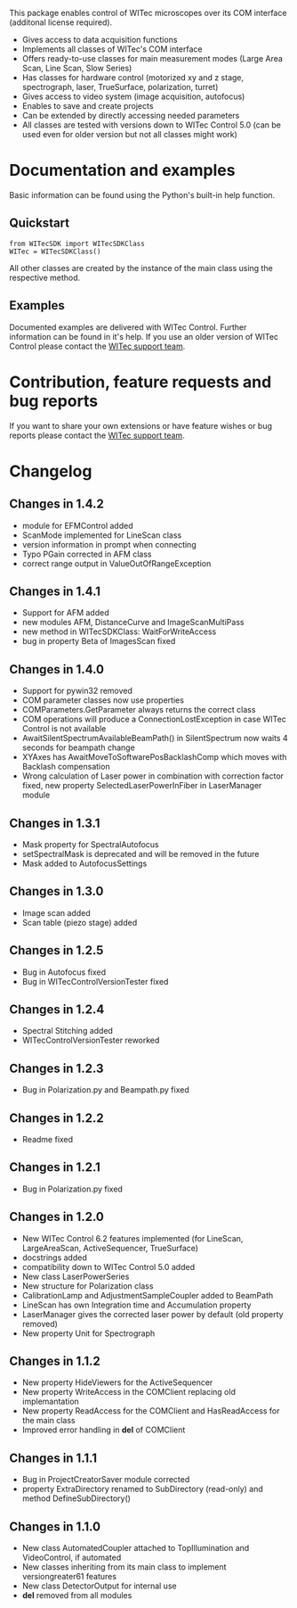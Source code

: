This package enables control of WITec microscopes over its COM interface (additonal license required).

- Gives access to data acquisition functions
- Implements all classes of WITec's COM interface
- Offers ready-to-use classes for main measurement modes (Large Area Scan, Line Scan, Slow Series)
- Has classes for hardware control (motorized xy and z stage, spectrograph, laser, TrueSurface, polarization, turret)
- Gives access to video system (image acquisition, autofocus)
- Enables to save and create projects
- Can be extended by directly accessing needed parameters
- All classes are tested with versions down to WITec Control 5.0 (can be used even for older version but not all classes might work)

# Documentation and examples

Basic information can be found using the Python's built-in help function.

## Quickstart

```
from WITecSDK import WITecSDKClass
WITec = WITecSDKClass()
```

All other classes are created by the instance of the main class using the respective method.

## Examples

Documented examples are delivered with WITec Control. Further information can be found in it's help. If you use an older version of WITec Control please contact the [WITec support team](https://raman.oxinst.com/contact).

# Contribution, feature requests and bug reports

If you want to share your own extensions or have feature wishes or bug reports please contact the [WITec support team](https://raman.oxinst.com/contact).

# Changelog

## Changes in 1.4.2

- module for EFMControl added
- ScanMode implemented for LineScan class
- version information in prompt when connecting
- Typo PGain corrected in AFM class
- correct range output in ValueOutOfRangeException

## Changes in 1.4.1

- Support for AFM added
- new modules AFM, DistanceCurve and ImageScanMultiPass
- new method in WITecSDKClass: WaitForWriteAccess
- bug in property Beta of ImagesScan fixed

## Changes in 1.4.0

- Support for pywin32 removed
- COM parameter classes now use properties
- COMParameters.GetParameter always returns the correct class
- COM operations will produce a ConnectionLostException in case WITec Control is not available
- AwaitSilentSpectrumAvailableBeamPath() in SilentSpectrum now waits 4 seconds for beampath change
- XYAxes has AwaitMoveToSoftwarePosBacklashComp which moves with Backlash compensation
- Wrong calculation of Laser power in combination with correction factor fixed, new property SelectedLaserPowerInFiber in LaserManager module

## Changes in 1.3.1

- Mask property for SpectralAutofocus
- setSpectralMask is deprecated and will be removed in the future
- Mask added to AutofocusSettings

## Changes in 1.3.0

- Image scan added
- Scan table (piezo stage) added

## Changes in 1.2.5

- Bug in Autofocus fixed
- Bug in WITecControlVersionTester fixed

## Changes in 1.2.4

- Spectral Stitching added
- WITecControlVersionTester reworked

## Changes in 1.2.3

- Bug in Polarization.py and Beampath.py fixed

## Changes in 1.2.2

- Readme fixed

## Changes in 1.2.1

- Bug in Polarization.py fixed

## Changes in 1.2.0

- New WITec Control 6.2 features implemented (for LineScan, LargeAreaScan, ActiveSequencer, TrueSurface)
- docstrings added
- compatibility down to WITec Control 5.0 added
- New class LaserPowerSeries
- New structure for Polarization class
- CalibrationLamp and AdjustmentSampleCoupler added to BeamPath
- LineScan has own Integration time and Accumulation property
- LaserManager gives the corrected laser power by default (old property removed)
- New property Unit for Spectrograph

## Changes in 1.1.2

- New property HideViewers for the ActiveSequencer
- New property WriteAccess in the COMClient replacing old implemantation
- New property ReadAccess for the COMClient and HasReadAccess for the main class
- Improved error handling in __del__ of COMClient

## Changes in 1.1.1

- Bug in ProjectCreatorSaver module corrected
- property ExtraDirectory renamed to SubDirectory (read-only) and method DefineSubDirectory()

## Changes in 1.1.0

- New class AutomatedCoupler attached to TopIllumination and VideoControl, if automated
- New classes inheriting from its main class to implement versiongreater61 features
- New class DetectorOutput for internal use
- __del__ removed from all modules